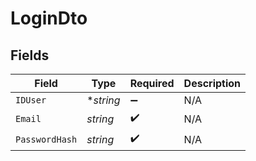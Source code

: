 # LoginDto


## Fields

| Field              | Type               | Required           | Description        |
| ------------------ | ------------------ | ------------------ | ------------------ |
| `IDUser`           | **string*          | :heavy_minus_sign: | N/A                |
| `Email`            | *string*           | :heavy_check_mark: | N/A                |
| `PasswordHash`     | *string*           | :heavy_check_mark: | N/A                |